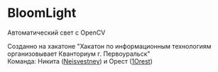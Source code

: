# BloomLight
Автоматический свет с OpenCV

Созданно на хакатоне "Хакатон по информационным технологиям организовывает Кванториум г. Первоуральск"  
Команда: Никита ([Neisvestney](https://github.com/Neisvestney)) и Орест ([1Orest](https://github.com/1Orest))